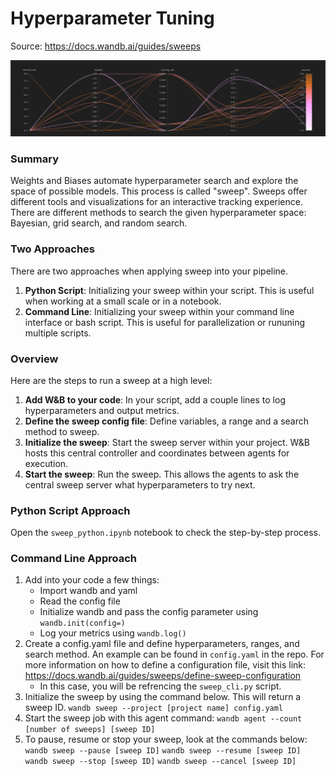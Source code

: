 # Hyperparameter Tuning

Source: https://docs.wandb.ai/guides/sweeps

![](../images/example_parallel_coordiantes_plot-65c794814bd9d5e7a4de2bab7294d2a4.png)
### Summary
Weights and Biases automate hyperparameter search and explore the space of possible models. This process is called "sweep". Sweeps offer different tools and visualizations for an interactive tracking experience. There are different methods to search the given hyperparameter space: Bayesian, grid search, and random search.

### Two Approaches

There are two approaches when applying sweep into your pipeline.
1. **Python Script**: Initializing your sweep within your script. This is useful when working at a small scale or in a notebook.
2. **Command Line**: Initializing your sweep within your command line interface or bash script. This is useful for parallelization or rununing multiple scripts.

### Overview

Here are the steps to run a sweep at a high level:
1. **Add W&B to your code**: In your script, add a couple lines to log hyperparameters and output metrics.
2. **Define the sweep config file**: Define variables, a range and a search method to sweep.
3. **Initialize the sweep**: Start the sweep server within your project. W&B hosts this central controller and coordinates between agents for execution.
4. **Start the sweep**: Run the sweep. This allows the agents to ask the central sweep server what hyperparameters to try next.

### Python Script Approach

Open the `sweep_python.ipynb` notebook to check the step-by-step process.

### Command Line Approach

1. Add into your code a few things:
    - Import wandb and yaml
    - Read the config file
    - Initialize wandb and pass the config parameter using `wandb.init(config=)`
    - Log your metrics using `wandb.log()`
2. Create a config.yaml file and define hyperparameters, ranges, and search method. An example can be found in `config.yaml` in the repo. For more information on how to define a configuration file, visit this link: https://docs.wandb.ai/guides/sweeps/define-sweep-configuration
    - In this case, you will be refrencing the `sweep_cli.py` script.
3. Initialize the sweep by using the command below. This will return a sweep ID.
`wandb sweep --project [project name] config.yaml`
1. Start the sweep job with this agent command:
`wandb agent --count [number of sweeps] [sweep ID]`
1. To pause, resume or stop your sweep, look at the commands below:
`wandb sweep --pause [sweep ID]`
`wandb sweep --resume [sweep ID]`
`wandb sweep --stop [sweep ID]`
`wandb sweep --cancel [sweep ID]`